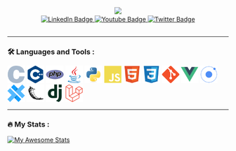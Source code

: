 <div id="header" align="center">
  <img src="https://media.giphy.com/media/v1.Y2lkPTc5MGI3NjExMGUzMTE5MDBlYzk5MWNkYjAwNDEzM2RkYWMzYThhM2NlMmExOWQyMCZlcD12MV9pbnRlcm5hbF9naWZzX2dpZklkJmN0PWc/wLNuW1tCKRiPmDV5Y4/giphy.gif" width="100"/>
</div>

<div id="badges" align="center">
  <a href="https://www.linkedin.com/in/mirazul-islam-09b025213/">
    <img src="https://img.shields.io/badge/LinkedIn-blue?style=for-the-badge&logo=linkedin&logoColor=white" alt="LinkedIn Badge"/>
  </a>
  <a href="https://www.youtube.com/channel/UCkvQghfHk0G1R1FfilxDngw">
    <img src="https://img.shields.io/badge/YouTube-red?style=for-the-badge&logo=youtube&logoColor=white" alt="Youtube Badge"/>
  </a>
  <a href="https://twitter.com/nightMARE496">
    <img src="https://img.shields.io/badge/Twitter-blue?style=for-the-badge&logo=twitter&logoColor=white" alt="Twitter Badge"/>
  </a>
</div>

<div id="badges" align="center">
  <img  src="https://komarev.com/ghpvc/?username=TheRealNightmare&style=flat-square&color=blue" alt=""/>
</div>

---

### :hammer_and_wrench: Languages and Tools :
<div>
  <img src="https://github.com/devicons/devicon/blob/master/icons/c/c-original.svg" title="c" alt="c" width="40" height="40">
  <img src="https://github.com/devicons/devicon/blob/master/icons/cplusplus/cplusplus-plain.svg" title="c++" alt="c++" width="40" height="40">
  <img src="https://github.com/devicons/devicon/blob/master/icons/php/php-original.svg" title="php" alt="php" width="40" height="40">
  <img src="https://github.com/devicons/devicon/blob/master/icons/java/java-original.svg" title="java" alt="java" width="40" height="40">
  <img src="https://github.com/devicons/devicon/blob/master/icons/python/python-original.svg" title="Python" alt="Python" width="40" height="40">
  <img src="https://github.com/devicons/devicon/blob/master/icons/javascript/javascript-plain.svg" title="JS" alt="JS" width="40" height="40">
  <img src="https://github.com/devicons/devicon/blob/master/icons/html5/html5-original.svg" title="HTML" alt="HTML" width="40" height="40">
  <img src="https://github.com/devicons/devicon/blob/master/icons/css3/css3-original.svg" title="CSS" alt="CSS" width="40" height="40">
  <img src="https://github.com/devicons/devicon/blob/master/icons/git/git-original.svg" title="Git" **alt="Git" width="40" height="40">
  <img src="https://github.com/devicons/devicon/blob/master/icons/vuejs/vuejs-original.svg" title="Vuejs" alt="Vuejs" width="40" height="40">
  <img src="https://github.com/devicons/devicon/blob/master/icons/ionic/ionic-original.svg" title="Ionic" alt="Ionic" width="40" height="40">
  <img src="https://github.com/devicons/devicon/blob/master/icons/capacitor/capacitor-original.svg" title="Capacitor" alt="Capacitor" width="40" height="40">
  <img src="https://github.com/devicons/devicon/blob/master/icons/flask/flask-original.svg" title="Flask" alt="Flask" width="40" height="40">
  <img src="https://github.com/devicons/devicon/blob/master/icons/django/django-plain.svg" title="Django" alt="Django" width="40" height="40">
  <img src="https://github.com/devicons/devicon/blob/master/icons/laravel/laravel-original.svg" title="Laravel" alt="Laravel" width="40" height="40">
</div>

---

### :fire: My Stats :
[![My Awesome Stats](https://awesome-github-stats.azurewebsites.net/user-stats/TheRealNightmare?cardType=octocat&theme=dark&preferLogin=false)](https://git.io/awesome-stats-card)


